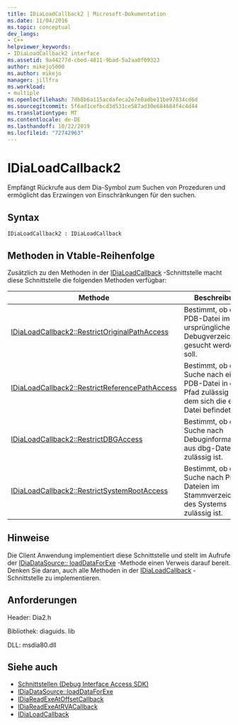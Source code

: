 ```yaml
---
title: IDiaLoadCallback2 | Microsoft-Dokumentation
ms.date: 11/04/2016
ms.topic: conceptual
dev_langs:
- C++
helpviewer_keywords:
- IDiaLoadCallback2 interface
ms.assetid: 9a44277d-cbed-4811-9bad-5a2aa0f09323
author: mikejo5000
ms.author: mikejo
manager: jillfra
ms.workload:
- multiple
ms.openlocfilehash: 7db8b6a115acdafeca2e7e0adbe11be97834cd6d
ms.sourcegitcommit: 5f6ad1cefbcd3d531ce587ad30e684684f4c4d44
ms.translationtype: MT
ms.contentlocale: de-DE
ms.lasthandoff: 10/22/2019
ms.locfileid: "72742963"
---
```

# <a name="idialoadcallback2"></a>IDiaLoadCallback2
Empfängt Rückrufe aus dem Dia-Symbol zum Suchen von Prozeduren und ermöglicht das Erzwingen von Einschränkungen für den suchen.

## <a name="syntax"></a>Syntax

```
IDiaLoadCallback2 : IDiaLoadCallback
```

## <a name="methods-in-vtable-order"></a>Methoden in Vtable-Reihenfolge
 Zusätzlich zu den Methoden in der [IDiaLoadCallback](../../debugger/debug-interface-access/idialoadcallback.md) -Schnittstelle macht diese Schnittstelle die folgenden Methoden verfügbar:

|Methode|Beschreibung|
|------------|-----------------|
|[IDiaLoadCallback2::RestrictOriginalPathAccess](../../debugger/debug-interface-access/idialoadcallback2-restrictoriginalpathaccess.md)|Bestimmt, ob eine PDB-Datei im ursprünglichen Debugverzeichnis gesucht werden soll.|
|[IDiaLoadCallback2::RestrictReferencePathAccess](../../debugger/debug-interface-access/idialoadcallback2-restrictreferencepathaccess.md)|Bestimmt, ob die Suche nach einer PDB-Datei in dem Pfad zulässig ist, in dem sich die exe-Datei befindet.|
|[IDiaLoadCallback2::RestrictDBGAccess](../../debugger/debug-interface-access/idialoadcallback2-restrictdbgaccess.md)|Bestimmt, ob die Suche nach Debuginformationen aus dbg-Dateien zulässig ist.|
|[IDiaLoadCallback2::RestrictSystemRootAccess](../../debugger/debug-interface-access/idialoadcallback2-restrictsystemrootaccess.md)|Bestimmt, ob die Suche nach PDB-Dateien im Stammverzeichnis des Systems zulässig ist.|

## <a name="remarks"></a>Hinweise
 Die Client Anwendung implementiert diese Schnittstelle und stellt im Aufrufe der [IDiaDataSource:: loadDataForExe](../../debugger/debug-interface-access/idiadatasource-loaddataforexe.md) -Methode einen Verweis darauf bereit. Denken Sie daran, auch alle Methoden in der [IDiaLoadCallback](../../debugger/debug-interface-access/idialoadcallback.md) -Schnittstelle zu implementieren.

## <a name="requirements"></a>Anforderungen
 Header: Dia2.h

 Bibliothek: diaguids. lib

 DLL: msdia80.dll

## <a name="see-also"></a>Siehe auch
- [Schnittstellen (Debug Interface Access SDK)](../../debugger/debug-interface-access/interfaces-debug-interface-access-sdk.md)
- [IDiaDataSource::loadDataForExe](../../debugger/debug-interface-access/idiadatasource-loaddataforexe.md)
- [IDiaReadExeAtOffsetCallback](../../debugger/debug-interface-access/idiareadexeatoffsetcallback.md)
- [IDiaReadExeAtRVACallback](../../debugger/debug-interface-access/idiareadexeatrvacallback.md)
- [IDiaLoadCallback](../../debugger/debug-interface-access/idialoadcallback.md)